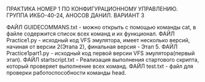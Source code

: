 ПРАКТИКА НОМЕР 1 ПО КОНФИГУРАЦИОННОМУ УПРАВЛЕНИЮ. ГРУППА ИКБО-40-24, АНОСОВ ДАНИЛ.
                                         ВАРИАНТ 3

ФАЙЛ GUIDECOMMANS.txt - можно открыть с помощью команды cat, в файле содержится список всех команд и их функционал.
ФАЙЛ Practice1.py - исходный код VFS эмулятора, имеет несколько версий, начиная от версии 2(Этапа 2), финальная версия - Этап 5.
ФАЙЛ Practice1part1.py - исходный код первой версии VFS эмулятора(первый этап).
ФАЙЛ startscript.txt - Реализация выполнения стартового скрипта, который проверяет выполнение всех команд.
ФАЙЛ test.txt - файл для проверки работоспособности команды head.





